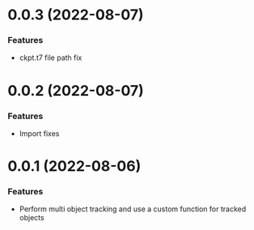 # 0.0.3 (2022-08-07)

### Features

-   ckpt.t7 file path fix

# 0.0.2 (2022-08-07)

### Features

-   Import fixes

# 0.0.1 (2022-08-06)

### Features

-   Perform multi object tracking and use a custom function for tracked objects
